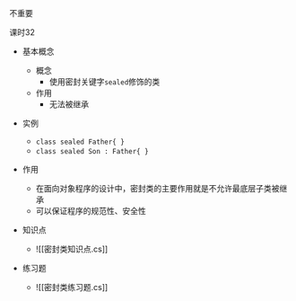 
不重要

课时32

- 基本概念
	- 概念
		- 使用密封关键字`sealed`修饰的类
	- 作用
		- 无法被继承
- 实例
	- `class sealed Father{ } `
	- `class sealed Son : Father{ }`
- 作用
	- 在面向对象程序的设计中，密封类的主要作用就是不允许最底层子类被继承
	- 可以保证程序的规范性、安全性

- 知识点
	- ![[密封类知识点.cs]]

- 练习题
	- ![[密封类练习题.cs]]